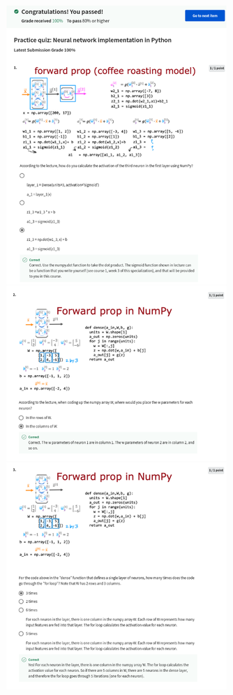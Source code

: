 ![](https://github.com/ratewalamit/Machine-Learning-Andrew-Ng/blob/e5d6103f4bdf732390bd85aeb453002f276d8bf3/C2%20-%20Advanced%20Learning%20Algorithms/week1/Practice-Quiz-Neural-Networks-Implementation-in-python/ss1.png)
![](https://github.com/ratewalamit/Machine-Learning-Andrew-Ng/blob/e5d6103f4bdf732390bd85aeb453002f276d8bf3/C2%20-%20Advanced%20Learning%20Algorithms/week1/Practice-Quiz-Neural-Networks-Implementation-in-python/ss2.png)
![](https://github.com/ratewalamit/Machine-Learning-Andrew-Ng/blob/e5d6103f4bdf732390bd85aeb453002f276d8bf3/C2%20-%20Advanced%20Learning%20Algorithms/week1/Practice-Quiz-Neural-Networks-Implementation-in-python/ss3.png)
